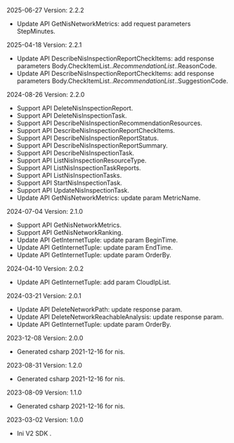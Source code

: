 2025-06-27 Version: 2.2.2
- Update API GetNisNetworkMetrics: add request parameters StepMinutes.


2025-04-18 Version: 2.2.1
- Update API DescribeNisInspectionReportCheckItems: add response parameters Body.CheckItemList.$.RecommendationList.$.ReasonCode.
- Update API DescribeNisInspectionReportCheckItems: add response parameters Body.CheckItemList.$.RecommendationList.$.SuggestionCode.


2024-08-26 Version: 2.2.0
- Support API DeleteNisInspectionReport.
- Support API DeleteNisInspectionTask.
- Support API DescribeNisInspectionRecommendationResources.
- Support API DescribeNisInspectionReportCheckItems.
- Support API DescribeNisInspectionReportStatus.
- Support API DescribeNisInspectionReportSummary.
- Support API DescribeNisInspectionTask.
- Support API ListNisInspectionResourceType.
- Support API ListNisInspectionTaskReports.
- Support API ListNisInspectionTasks.
- Support API StartNisInspectionTask.
- Support API UpdateNisInspectionTask.
- Update API GetNisNetworkMetrics: update param MetricName.


2024-07-04 Version: 2.1.0
- Support API GetNisNetworkMetrics.
- Support API GetNisNetworkRanking.
- Update API GetInternetTuple: update param BeginTime.
- Update API GetInternetTuple: update param EndTime.
- Update API GetInternetTuple: update param OrderBy.


2024-04-10 Version: 2.0.2
- Update API GetInternetTuple: add param CloudIpList.


2024-03-21 Version: 2.0.1
- Update API DeleteNetworkPath: update response param.
- Update API DeleteNetworkReachableAnalysis: update response param.
- Update API GetInternetTuple: update param OrderBy.


2023-12-08 Version: 2.0.0
- Generated csharp 2021-12-16 for nis.

2023-08-31 Version: 1.2.0
- Generated csharp 2021-12-16 for nis.

2023-08-09 Version: 1.1.0
- Generated csharp 2021-12-16 for nis.

2023-03-02 Version: 1.0.0
- Ini V2 SDK .

